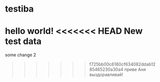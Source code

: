 # testiba
hello world!
<<<<<<< HEAD
New test data
=======
some change 2
>>>>>>> f725bb00c6180cf634082ddab1285465230a30a4
приве Аня выздоравливай!
